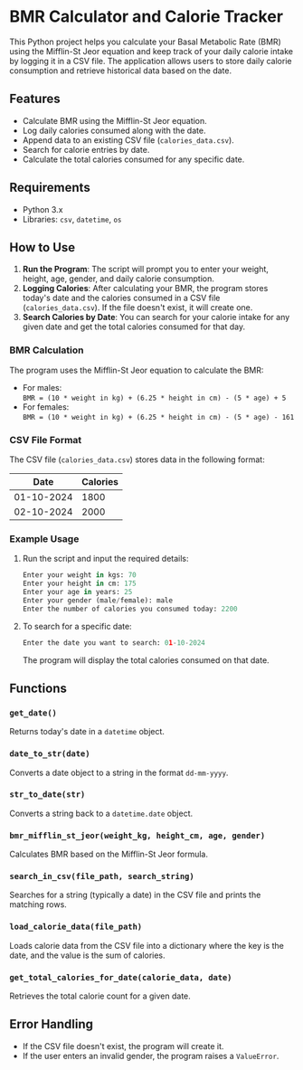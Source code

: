 

# BMR Calculator and Calorie Tracker

This Python project helps you calculate your Basal Metabolic Rate (BMR) using the Mifflin-St Jeor equation and keep track of your daily calorie intake by logging it in a CSV file. The application allows users to store daily calorie consumption and retrieve historical data based on the date.

## Features

- Calculate BMR using the Mifflin-St Jeor equation.
- Log daily calories consumed along with the date.
- Append data to an existing CSV file (`calories_data.csv`).
- Search for calorie entries by date.
- Calculate the total calories consumed for any specific date.

## Requirements

- Python 3.x
- Libraries: `csv`, `datetime`, `os`

## How to Use

1. **Run the Program**: The script will prompt you to enter your weight, height, age, gender, and daily calorie consumption.
2. **Logging Calories**: After calculating your BMR, the program stores today's date and the calories consumed in a CSV file (`calories_data.csv`). If the file doesn't exist, it will create one.
3. **Search Calories by Date**: You can search for your calorie intake for any given date and get the total calories consumed for that day.

### BMR Calculation

The program uses the Mifflin-St Jeor equation to calculate the BMR:
- For males:  
  `BMR = (10 * weight in kg) + (6.25 * height in cm) - (5 * age) + 5`
- For females:  
  `BMR = (10 * weight in kg) + (6.25 * height in cm) - (5 * age) - 161`

### CSV File Format

The CSV file (`calories_data.csv`) stores data in the following format:

| Date       | Calories |
|------------|----------|
| 01-10-2024 | 1800     |
| 02-10-2024 | 2000     |

### Example Usage

1. Run the script and input the required details:
    ```python
    Enter your weight in kgs: 70
    Enter your height in cm: 175
    Enter your age in years: 25
    Enter your gender (male/female): male
    Enter the number of calories you consumed today: 2200
    ```

2. To search for a specific date:
    ```python
    Enter the date you want to search: 01-10-2024
    ```
    The program will display the total calories consumed on that date.

## Functions

### `get_date()`
Returns today's date in a `datetime` object.

### `date_to_str(date)`
Converts a date object to a string in the format `dd-mm-yyyy`.

### `str_to_date(str)`
Converts a string back to a `datetime.date` object.

### `bmr_mifflin_st_jeor(weight_kg, height_cm, age, gender)`
Calculates BMR based on the Mifflin-St Jeor formula.

### `search_in_csv(file_path, search_string)`
Searches for a string (typically a date) in the CSV file and prints the matching rows.

### `load_calorie_data(file_path)`
Loads calorie data from the CSV file into a dictionary where the key is the date, and the value is the sum of calories.

### `get_total_calories_for_date(calorie_data, date)`
Retrieves the total calorie count for a given date.

## Error Handling

- If the CSV file doesn't exist, the program will create it.
- If the user enters an invalid gender, the program raises a `ValueError`.


